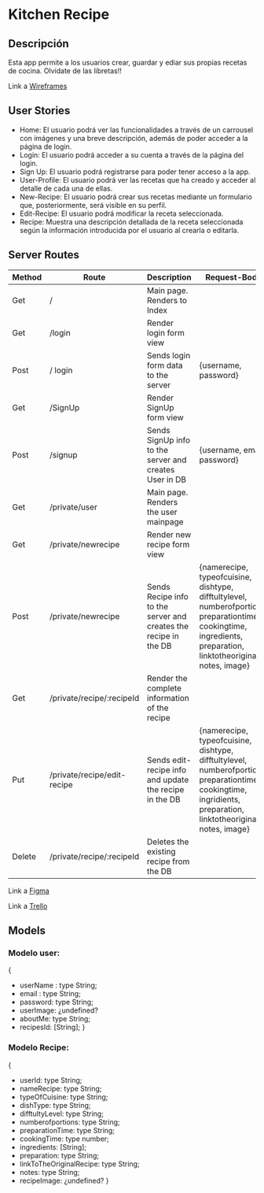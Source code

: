 # Kitchen Recipe

## Descripción

Esta app permite a los usuarios crear, guardar y ediar sus propias recetas de cocina. Olvídate de las libretas!!

Link a [Wireframes](https://wireframe.cc/zxxbiL)

## User Stories

- Home: El usuario podrá ver las funcionalidades a través de un carrousel con imágenes y una breve descripción, además de poder acceder a la página de login.
- Login: El usuario podrá acceder a su cuenta a través de la página del login.
- Sign Up: El usuario podrá registrarse para poder tener acceso a la app.
- User-Profile: El usuario podrá ver las recetas que ha creado y acceder al detalle de cada una de ellas.
- New-Recipe: El usuario podrá crear sus recetas mediante un formulario que, posteriormente, será visible en su perfil.
- Edit-Recipe: El usuario podrá modificar la receta seleccionada.
- Recipe: Muestra una descripción detallada de la receta seleccionada según la información introducida por el usuario al crearla o editarla.

## Server Routes

| Method | Route                       | Description                                                      | Request-Body                                                                                                                                                     |
| ------ | --------------------------- | ---------------------------------------------------------------- | ---------------------------------------------------------------------------------------------------------------------------------------------------------------- |
| Get    | /                           | Main page. Renders to Index                                      |                                                                                                                                                                  |
| Get    | /login                      | Render login form view                                           |                                                                                                                                                                  |
| Post   | / login                     | Sends login form data to the server                              | {username, password}                                                                                                                                             |
| Get    | /SignUp                     | Render SignUp form view                                          |                                                                                                                                                                  |
| Post   | /signup                     | Sends SignUp info to the server and creates User in DB           | {username, email, password}                                                                                                                                      |
| Get    | /private/user               | Main page. Renders the user mainpage                             |                                                                                                                                                                  |
| Get    | /private/newrecipe          | Render new recipe form view                                      |
| Post   | /private/newrecipe          | Sends Recipe info to the server and creates the recipe in the DB | {namerecipe, typeofcuisine, dishtype, difftultylevel, numberofportions, preparationtime, cookingtime, ingredients, preparation, linktotheoriginal, notes, image} |
| Get    | /private/recipe/:recipeId   | Render the complete information of the recipe                    |                                                                                                                                                                  |
| Put    | /private/recipe/edit-recipe | Sends edit-recipe info and update the recipe in the DB           | {namerecipe, typeofcuisine, dishtype, difftultylevel, numberofportions, preparationtime, cookingtime, ingridients, preparation, linktotheoriginal, notes, image} |
| Delete | /private/recipe/:recipeId   | Deletes the existing recipe from the DB                          |                                                                                                                                                                  |

Link a [Figma](https://www.figma.com/file/678KPRyOMKx0M7MFAAqOeb/Untitled?node-id=0%3A1)

Link a [Trello](https://trello.com/b/aZlFHWAZ/kitchen-recipe)

## Models

### Modelo user:

{

- userName : type String;
- email : type String;
- password: type String;
- userImage: ¿undefined?
- aboutMe: type String;
- recipesId: [String];
  }

### Modelo Recipe:

{

- userId: type String;
- nameRecipe: type String;
- typeOfCuisine: type String;
- dishType: type String;
- difftultyLevel: type String;
- numberofportions: type String;
- preparationTime: type String;
- cookingTime: type number;
- ingredients: [String];
- preparation: type String;
- linkToTheOriginalRecipe: type String;
- notes: type String;
- recipeImage: ¿undefined?
  }
